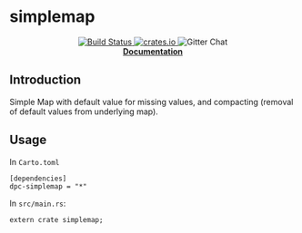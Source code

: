 # simplemap

<p align="center">
  <a href="https://travis-ci.org/dpc/simplemap-rs">
      <img src="https://img.shields.io/travis/dpc/simplemap-rs/master.svg?style=flat-square" alt="Build Status">
  </a>
  <a href="https://crates.io/crates/simplemap">
      <img src="http://meritbadge.herokuapp.com/simplemap?style=flat-square" alt="crates.io">
  </a>
  <img src="https://img.shields.io/badge/GITTER-join%20chat-green.svg?style=flat-square" alt="Gitter Chat">
  <br>
  <strong><a href="//dpc.github.io/simplemap-rs/">Documentation</a></strong>
</p>


## Introduction

Simple Map with default value for missing values, and compacting (removal of default values from underlying map).

## Usage

In `Carto.toml`

	[dependencies]
	dpc-simplemap = "*"

In `src/main.rs`:

	extern crate simplemap;
